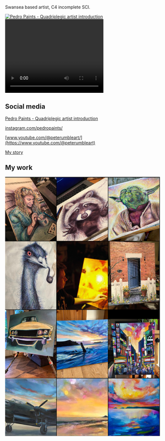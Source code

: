 Swansea based artist, C4 incomplete SCI.

[![Pedro Paints - Quadriplegic artist introduction](https://img.youtube.com/vi/sYPz9S7p2Fs/default.jpg)](https://www.youtube.com/watch?v=sYPz9S7p2Fs)
<video src="https://www.youtube.com/watch?v=sYPz9S7p2Fs" width="320" height="240" controls>https://img.youtube.com/vi/sYPz9S7p2Fs/default.jpg</video>

## Social media
[Pedro Paints - Quadriplegic artist introduction](https://www.youtube.com/watch?v=sYPz9S7p2Fs)

[instagram.com/pedropaints/](https://www.instagram.com/pedropaints/)

[www.youtube.com/@peterumbleart/](https://www.youtube.com/@peterumbleart)

[My story](https://m.youtube.com/watch?v=NTG_d1NrPCs)

## My work
![My work](/images/insta_wall.png "My work")
